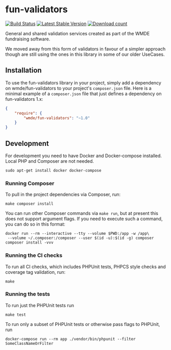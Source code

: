 # fun-validators

[![Build Status](https://travis-ci.org/wmde/fun-validators.svg?branch=master)](https://travis-ci.org/wmde/fun-validators)
[![Latest Stable Version](https://poser.pugx.org/wmde/fun-validators/version.png)](https://packagist.org/packages/wmde/fun-validators)
[![Download count](https://poser.pugx.org/wmde/fun-validators/d/total.png)](https://packagist.org/packages/wmde/fun-validators)

General and shared validation services created as part of the WMDE fundraising software.

We moved away from this form of validators in favour of a simpler approach though are still
using the ones in this library in some of our older UseCases. 

## Installation

To use the fun-validators library in your project, simply add a dependency on wmde/fun-validators
to your project's `composer.json` file. Here is a minimal example of a `composer.json`
file that just defines a dependency on fun-validators 1.x:

```json
{
    "require": {
        "wmde/fun-validators": "~1.0"
    }
}
```

## Development

For development you need to have Docker and Docker-compose installed. Local PHP and Composer are not needed.

    sudo apt-get install docker docker-compose

### Running Composer

To pull in the project dependencies via Composer, run:

    make composer install

You can run other Composer commands via `make run`, but at present this does not support argument flags.
If you need to execute such a command, you can do so in this format:

    docker run --rm --interactive --tty --volume $PWD:/app -w /app\
     --volume ~/.composer:/composer --user $(id -u):$(id -g) composer composer install -vvv

### Running the CI checks

To run all CI checks, which includes PHPUnit tests, PHPCS style checks and coverage tag validation, run:

    make
    
### Running the tests

To run just the PHPUnit tests run

    make test

To run only a subset of PHPUnit tests or otherwise pass flags to PHPUnit, run

    docker-compose run --rm app ./vendor/bin/phpunit --filter SomeClassNameOrFilter
